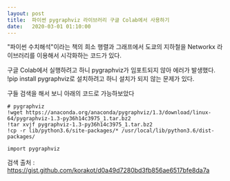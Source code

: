 ```yaml
---
layout: post
title:  파이썬 pygraphviz 라이브러리 구글 Colab에서 사용하기
date:   2020-03-01 01:10:00
---
```



"파이썬 수치해석"이라는 책의 희소 행렬과 그래프에서 도쿄의 지하철을 Networkx 라이브러리를 이용해서 시각화하는 코드가 있다.

구글 Colab에서 실행하려고 하니 pygraphviz가 임포트되지 않아 에러가 발생했다.
!pip install pygraphviz로 설치하려고 하니 설치가 되지 않는 문제가 있다.

구들 검색을 해서 보니 아래의 코드로 가능하보았다

~~~
# pygraphviz
!wget https://anaconda.org/anaconda/pygraphviz/1.3/download/linux-64/pygraphviz-1.3-py36h14c3975_1.tar.bz2
!tar xvjf pygraphviz-1.3-py36h14c3975_1.tar.bz2
!cp -r lib/python3.6/site-packages/* /usr/local/lib/python3.6/dist-packages/

import pygraphviz
~~~

검색 출처 : https://gist.github.com/korakot/d0a49d7280bd3fb856ae6517bfe8da7a
